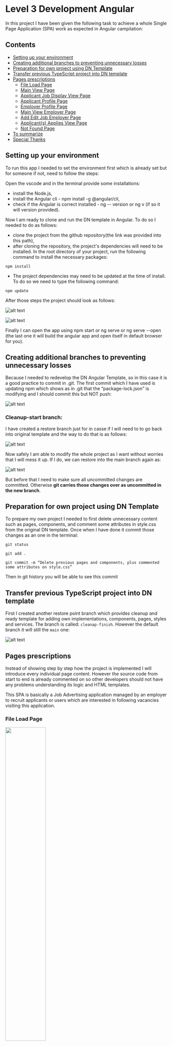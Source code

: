 # Level 3 Development Angular

In this project I have been given the following task to achieve a whole Single Page Application (SPA) work as expected in Angular campilation:

## Contents
- [Setting up your environment](#setting-up-your-environment)
- [Creating additional branches to preventing unnecessary losses](#creating-additional-branches-to-preventing-unnecessary-losses)
- [Preparation for own project using DN Template](#preparation-for-own-project-using-dn-template)
- [Transfer previous TypeScript project into DN template](#transfer-previous-typescript-project-into-dn-template)
- [Pages prescriptions](#pages-prescriptions)
    - [File Load Page](#file-load-page)
    - [Main View Page](#main-view-page)
    - [Applicant Job Display View Page](#applicant-job-display-view-page)
    - [Applicant Profile Page](#applicant-profile-page)
    - [Employer Profile Page](#employer-profile-page)
    - [Main View Employer Page](#main-view-employer-page)
    - [Add Edit Job Employer Page](#add-edit-job-employer-page)
    - [Applicant(s) Applies View Page](#aplicants-applies-view-page)
    - [Not Found Page](#not-found-page)
- [To summarize](#to-summarize)
- [Special Thanks](#special-thanks)

## Setting up your environment
To run this app I needed to set the environment first which is already set but for someone if not, need to follow the steps:

Open the vscode and in the terminal provide some installations:
* install the Node.js,
* install the Angular cli - npm install -g @angular/cli,
* check if the Angular is correct installed - ng -- version or ng v (if so it will version provided).

Now I am ready to clone and run the DN template in Angular. To do so I needed to do as follows:
* clone the project from the github repository(the link was provided into this path),
* after cloning the repository, the project's dependencies will need to be installed. In the root directory of your project, run the following command to install the necessary packages:

`npm install`

* The project dependencies may need to be updated at the time of install. To do so we need to type the following command:

`npm update`

After those steps the project should look as follows:

![alt text](<Screenshots_Readme/Screenshot 2.jpg>)

![alt text](<Screenshots_Readme/Screenshot 1.jpg>)

Finally I can open the app using npm start or ng serve or ng serve --open (the last one it will build the angular app and open itself in default browser for you).

## Creating additional branches to preventing unnecessary losses
Because I needed to redevelop the DN Angular Template, so in this case it is a good practice to commit in .git. The first commit which I have used is updating npm which shows as in .git  that the “package-lock.json” is modifying and I should commit this but NOT push:

![alt text](<Screenshots_Readme/Screenshot 3.jpg>)

### Cleanup-start branch:
I have created a restore branch just for in casse if I will need to to go back into original template and the way to do that is as follows:

![alt text](<Screenshots_Readme/Screenshot 4.jpg>)

Now safely I am able to modify the whole project as I want without worries that I will mess it up. If I do, we can restore into the main branch again as:

![alt text](<Screenshots_Readme/Screenshot 5.jpg>)

But before that I need to make sure all uncommitted changes are committed. Otherwise **git carries those changes over as uncommitted in the new branch**.

## Preparation for own project using DN Template
To prepare my own project I needed to first delete unnecessary content such as pages, components, and comment some attributes in style.css from the original DN template. Once when I have done it commit those changes as an one in the terminal:

`git status`

`git add .`

`git commit -m “Delete previous pages and components, plus commented some attributes on style.css”`

Then in git history you will be able to see this commit

## Transfer previous TypeScript project into DN template
First I created another restore point branch which provides cleanup and ready template for adding own implementations, components, pages, styles and services. The branch is called: `cleanap-finish`. However the default branch it will still the `main` one:

![alt text](<Screenshots_Readme/Screenshot 6.jpg>)

## Pages prescriptions
Instead of showing step by step how the project is implemented I will introduce every individual page content. However the source code from start to end is already commented on so other developers should not have any problems understanding its logic and HTML templates.

This SPA is basically a Job Advertising application managed by an employer to recruit applicants or users which are interested in following vacancies visiting this application.

### File Load Page

<img src="./Screenshots_Readme/Screenshot 7.jpg" width="50%" />

This Page is for loading the "CSV" file where previously this file is nothing else as saving file whatever exist from Excel table. After pressing the "Submit" button this loading file is displaying all its content at another page called "Main View". To display all content this "csv" file into "Main View" page I had to use third part "papaparse" library, which converting this "csv" file into static json structure data (format). Thanks to that I could able to store all this content at service **csvDB** Indexed DataBase (default web browser database) called "CSVDataIDB".

### Main View Page

<img src="./Screenshots_Readme/Screenshot 8.jpg" width="50%" />

This page is displaying all "CSV" file content on the table. That CSV file is nothing else than the Jobs Advertising list which includes:

- **Role Category**
- **Role**
- **Location**
- **Indusrty**
- **Function**
- **Job Title**
- **Experience**
- **Salary**

As you can see every row contains the "Details" button. After pressing this button it transfers you into another page called "Applicant Job Display View" with the "role" key to pass this reference in this particular page and populate all raw data of this particular job. To achieve this goal I had to use it the following snipped code inside the **detailsBtn** method in the "MainViewComponent":

```TypeScript
this.router.navigate(['/applicant-job-display-view-page'], {
      queryParams: {role}
    });
```

Also there are two buttons (anchor elements) "Applicant Profile" and "Employer Profile" which after pressing it, takes you to another page regardless of your particular profile. However If one of the profiles is completed the particular button is not visible anymore. This is for preventing overstoring or mixing up with already existing data in localStorage (other default web browser storage) of unnecessary data.

### Applicant Job Display View Page

<img src="./Screenshots_Readme/Screenshot 9.jpg" width="50%" />

This page presents the previously mentioned populated data from a particular raw job after the "Details" pressed button (anchor element) at the "Man View" page. As you can see there are inputs and select elements fields with already values provided which can't be modified or deleted by the user. This is also for preventing mixing up with already existing data in service **csvDB.service** (Indexed DataBase) of unnecessary data as well.

To populate and fetch all values into particular fields I managed to use an access of the key "role" and I retrieved all fields using **transaction** APIs from the **csvData_os** object store of "CSVDataIDB" Indexed DataBase and iterate these data through the all inputs fields.

To apply for the job you need to press the Applicant Profile button (anchor element) and provide the following details. Otherwise if you want to back again into the "Main View" page you need to press the "Back" button.

After pressing "Apply" button the all data is saved in other service called **applicant-data-db.service**. This second service I have created combines all "Applicant Job Display View" and "Applicant Profile" data in one and retrieves it at the "Applicant(s) Applies" page.

To save all "input fields" and "select elements" at **localStorage** I have use the custom directives called **save-input-on-blur.directive** which the code it will reuse in other pages like "Applicant Profile" and "Employer-Profile". That is for manipulating buttons and UI of particular pages purposes.

### Applicant Profile Page

<img src="./Screenshots_Readme/Screenshot 10.jpg" width="45%" /> <img src="./Screenshots_Readme/Screenshot 11.jpg" width="45%" /> 

In this page the user (applicant) needs to fill the first three input fields to apply for the job afterwards - the button "Apply" will appear instead of "Applicant Profile" at "Applicant Job Display View". The "Profile Picture" or "CV" sections are optimal. I chose that because not everyone could provide a picture or cv at that time. If an employer would be interested in a particular applicant without a cv, he can always request for cv by writing an applicant email.

The name it will always display, where picture or CV not always because as I mentioned before are optional.

The phone number and email address input elements are provided validations to prevent users from typing incorrect data.

Regarding the "Profile Picture" section code wise I am dealing using another custom directive called **save-and-display-picture.directive**, and again directive because this section will be reused in other pages as well called: "Employer Profile" for retrieving and displaying pictures and comapny logo.

The "CV" section doesn't have custom directive because the "CV" is saving at indexed DataBase (same as picture) and retrieving by pressing "Download CV" button only at this current page by logic, however at "Applicat(s) Applies" page the CV is managed by HTML template (structure) only.

```HTML
<!-- handle the CV if exist -->
                        <ng-container *ngIf="item['Applicant CV']; else noCV">
                            <a [href]="item['Applicant CV']" [download]="item['Applicant Name'] + '_CV'" id="applicant-applies-CV-link" class="nav-link green-btn">Downolad CV</a>
                        </ng-container>
                        <ng-template #noCV>
                            <span>No CV Available</span>
                        </ng-template>
```

The "Applicant(s) Applies" has a cell for retrieving and displaying pictures but in this case is handled via HTML template only. Pretty similar as solution above:

```HTML
<!-- handle the picture if exist -->
                        <ng-container *ngIf="item['Applicant Profile Picture']; else noPhoto">
                            <img [src]="item['Applicant Profile Picture']" id="applicant-applies-photo-src" alt="Applicant Photo" style="width: 100px; height: 70px; display: block"/>
                        </ng-container>
                        <ng-template #noPhoto>
                            <span>No Picture Provided</span>
                        </ng-template>
```

### Employer Profile Page

<img src="./Screenshots_Readme/Screenshot 12.jpg" width="45%" /> <img src="./Screenshots_Readme/Screenshot 13.jpg" width="45%" />

This page represents the employer profile which can see the name itselfe and picture above fileds. The input fileds and select options inputs are for storage data to could display them on "Main View Employer" page on above the table.

The phone number and email address input elements are provided validations similarly as in "Applicant Profile" to prevent users from typing incorrect data.

I saved data in localStorage using the custom directives called **save-input-on-blur.directive** and **save-and-display-picture.directive** as in previous pages. For retrieving them I needed to get access to localStorage and access them using string type annotations properties to assign them with it and binding those properties with elements on HTML template.

### Main View Employer Page

<img src="./Screenshots_Readme/Screenshot 14.jpg" width="45%" /> <img src="./Screenshots_Readme/Screenshot 15.jpg" width="45%" />

This page provides the main employer page where this person can manage, delete, add a new job, back to their own profile, and view the applicants which have already applied for a particular job from the "Main View" page. The Table below provides exactly this same content which has a "Main View" page table.

Whenever the employer adds a new job or modifies an already existing one it will reflect "Main View Employer" and "Main View" pages. Basically the **csvDB.service** is overwritten and that is why the tables are changed on both pages.

**After Job Added**:
<img src="./Screenshots_Readme/Screenshot 16.jpg" width="40%" /> <img src="./Screenshots_Readme/Screenshot 17.jpg" width="40%" />

### Add Edit Job Employer Page

<img src="./Screenshots_Readme/Screenshot 18.jpg" width="45%" /> <img src="./Screenshots_Readme/Screenshot 19.jpg" width="45%" />

In this page the employer is able to add or modify an already existing job. Also is providing the employer name and picture right above the input fields and select option elements.

### Aplicant(s) Applies View Page

<img src="./Screenshots_Readme/Screenshot 20.jpg" width="80%" />

This page shows all applicants who applied for current jobs.

This page is added as an additional page by itself. The business scenario doesn't mention anything about it. After a while of developing this single page application (SPA) I find out that the list of applicants is missing. I decided to create one, where now the employer is able to view all applicants, contact with them or even delete if not need anymore.

### Not Found Page

<img src="./Screenshots_Readme/Screenshot 21.jpg" width="40%" />

This page displays the wrong URL if any applicant or user would accidently go to the wrong webpage and the button "Main Page" will navigate back to the "File Load" page, where everything is started. 

## To summarize
I really enjoyed working on that project. I have learned a lot how to migrating or implementing the whole pages in this SPA in various ways. Thanks to Angular I realise how components ".ts" files and HTML templates are connected to each other. 
- Routes - navigating pages,
- Models (interfaces) - accessing interfaces in components ".ts" to have an access later in HTML templates to iterating some data in tables using `<tr *ngFor="let item of csvData">` as an example,
- Directives - for reuse the code or logic in other components,
- Services - for storing data,
- constructors - for accessing the services, router, route, ElementRef (inside directives),
- `ngOnInit(): void { ... }` - runs once when the page (component) is initialised for the first time and/or for data-only logic (variables, services, etc.),
- `ngAfterViewInit(): void { ... }` - for anything that depends on "@ViewChild" properties decorators, ElementRef, or direct DOM elements.

<br>
I don't know if anybody who is reading this relies on it, but there is one thing which I have not mentioned and didn't do regarding this project:

<br>

I have not checked this SPA in "Unit Test". I have never done them but I know they are designed to check if a very small, isolated part of a larger software application, like a single function or module, is working correctly as expected. I understand their are very important but I need to finish other projects regarding C# and Blazor within a short period of time. However working in a commercial environment the "Unit Tests" are very crucial and important where I would definitely do so if I would work for one of them.

## Special Thanks
Definitely I want to thanks all "Digital Native" Bootcamp team to give me an opportunity felt how the building software apps looks like, implementing them, migrating from other programing languages as JavaScript and TypeScript. Installing and using different npm libraries, third part libraries depends on which programming language is currently using for a particular single page application (SPA). There are such things which I can't even describe how amazing and good I felt wherever I found out the solutions for a particular issue. **BIG THANK YOU** - without **YOU** I would never reach that level of programming which I have right now ;).